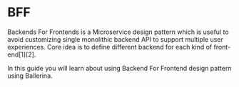 # BFF

Backends For Frontends is a Microservice design pattern which is useful to avoid customizing single monolithic backend API to support multiple user experiences. Core idea is to define different backend for each kind of front-end[1][2]. 

In this guide you will learn about using  Backend For Frontend design pattern using Ballerina. 
